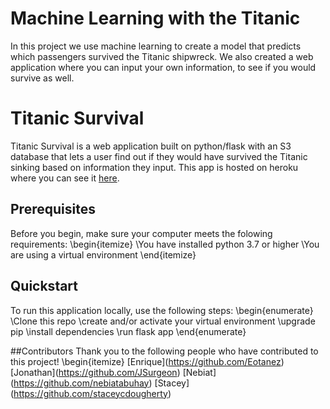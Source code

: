 # Machine Learning with the Titanic
In this project we use machine learning to create a model that predicts which passengers survived the Titanic shipwreck. We also created a web application where you can input your own information, to see if you would survive as well.

# Titanic Survival
Titanic Survival is a web application built on python/flask with an S3 database that lets a user find out if they would have survived the Titanic sinking based on information they input. This app is hosted on heroku where you can see it [here](https://www.google.com).

## Prerequisites
Before you begin, make sure your computer meets the folowing requirements:
\begin{itemize}
  \You have installed python 3.7 or higher
  \You are using a virtual environment
\end{itemize}

## Quickstart
To run this application locally, use the following steps:
\begin{enumerate}
    \Clone this repo
    \create and/or activate your virtual environment
    \upgrade pip
    \install dependencies
    \run flask app
\end{enumerate}

##Contributors
Thank you to the following people who have contributed to this project!
\begin{itemize}
    \[Enrique](https://github.com/Eotanez)
    \[Jonathan](https://github.com/JSurgeon)
    \[Nebiat](https://github.com/nebiatabuhay)
    \[Stacey](https://github.com/staceycdougherty)
